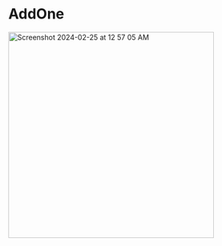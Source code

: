 # AddOne

<img width="410" alt="Screenshot 2024-02-25 at 12 57 05 AM" src="https://github.com/smkilaru213/AddOne/assets/160697161/64cf9ae9-2383-4da6-9123-59fcb36bf20f">

